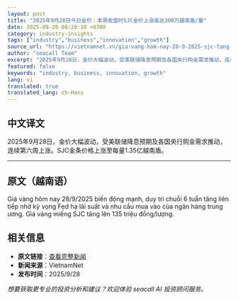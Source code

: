```yaml
---
layout: post
title: "2025年9月28日今日金价：本周收盘时SJC金价上涨高达300万越南盾/量"
date: 2025-09-28 08:20:10 +0700
category: industry-insights
tags: ["industry","business","innovation","growth"]
source_url: "https://vietnamnet.vn/gia-vang-hom-nay-28-9-2025-sjc-tang-toi-3-trieu-dong-tuan-2446748.html"
author: "seacall Team"
excerpt: "2025年9月28日，金价大幅波动，受美联储降息预期及各国央行购金需求推动，连续第六周上涨。SJC金条价格上涨至每量1.35亿越南盾。..."
featured: false
keywords: "industry, business, innovation, growth"
lang: vi
translated: true
translated_lang: zh-Hans
---
```


## 中文译文

2025年9月28日，金价大幅波动，受美联储降息预期及各国央行购金需求推动，连续第六周上涨。SJC金条价格上涨至每量1.35亿越南盾。

---

## 原文（越南语）

Giá vàng hôm nay 28/9/2025 biến động mạnh, duy trì chuỗi 6 tuần tăng liên tiếp nhờ kỳ vọng Fed hạ lãi suất và nhu cầu mua vào của ngân hàng trung ương. Giá vàng miếng SJC tăng lên 135 triệu đồng/lượng.

## 相关信息

- **原文链接**：[查看完整新闻](https://vietnamnet.vn/gia-vang-hom-nay-28-9-2025-sjc-tang-toi-3-trieu-dong-tuan-2446748.html)
- **新闻来源**：VietnamNet
- **发布时间**：2025/9/28

*想要获取更专业的投资分析和建议？欢迎体验 seacall AI 投资顾问服务。*